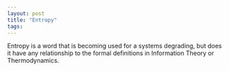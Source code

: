 ```yaml
---
layout: post
title: "Entropy"
tags:
---
```


Entropy is a word that is becoming used for a systems degrading, but does it have any relationship to the formal definitions in Information Theory or Thermodynamics.
